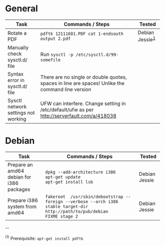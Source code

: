 # General

Task | Commands / Steps | Tested
------------ | ------------- | ----
Rotate a PDF | `pdftk 12111601.PDF cat 1-endsouth output 2.pdf` | Debian Jessie<sup>[1](#f1)</sup>
Manually check sysctl.d/ file | Run `sysctl -p /etc/sysctl.d/99-somefile`
Syntax error in sysctl.d/ file | There are no single or double quotes, spaces in line are spaces! Unlike the command line version
Sysctl network settings not working | UFW can interfere. Change setting in /etc/default/ufw as per http://serverfault.com/a/418038


# Debian

Task | Commands / Steps | Tested
------------ | ------------- | ----
Prepare an amd64 debian for i386 packages | `dpkg --add-architecture i386`<br/>`apt-get update`<br/>`apt-get install lsb` | Debian Jessie
Prepare i386 system from amd64 | `fakeroot  /usr/sbin/debootstrap --foreign --verbose --arch i386 stable target-dir http://path/to/pub/debian`<br/>`FIXME stage 2` | Debian Jessie




--

<a name="f1"><sup>(1)</sup></a> Prerequisite: ```apt-get install pdftk```
